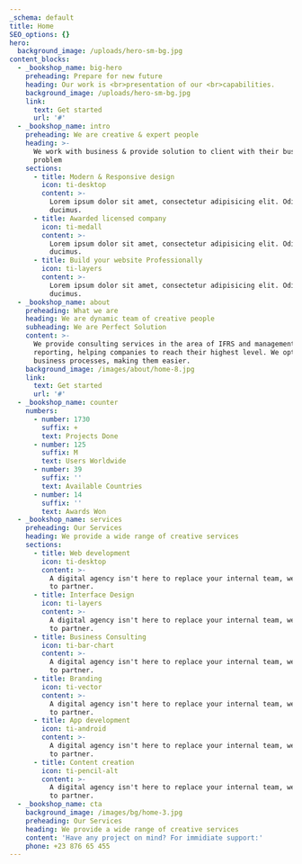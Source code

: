 ```yaml
---
_schema: default
title: Home
SEO_options: {}
hero:
  background_image: /uploads/hero-sm-bg.jpg
content_blocks:
  - _bookshop_name: big-hero
    preheading: Prepare for new future
    heading: Our work is <br>presentation of our <br>capabilities.
    background_image: /uploads/hero-sm-bg.jpg
    link:
      text: Get started
      url: '#'
  - _bookshop_name: intro
    preheading: We are creative & expert people
    heading: >-
      We work with business & provide solution to client with their business
      problem
    sections:
      - title: Modern & Responsive design
        icon: ti-desktop
        content: >-
          Lorem ipsum dolor sit amet, consectetur adipisicing elit. Odit,
          ducimus.
      - title: Awarded licensed company
        icon: ti-medall
        content: >-
          Lorem ipsum dolor sit amet, consectetur adipisicing elit. Odit,
          ducimus.
      - title: Build your website Professionally
        icon: ti-layers
        content: >-
          Lorem ipsum dolor sit amet, consectetur adipisicing elit. Odit,
          ducimus.
  - _bookshop_name: about
    preheading: What we are
    heading: We are dynamic team of creative people
    subheading: We are Perfect Solution
    content: >-
      We provide consulting services in the area of IFRS and management
      reporting, helping companies to reach their highest level. We optimize
      business processes, making them easier.
    background_image: /images/about/home-8.jpg
    link:
      text: Get started
      url: '#'
  - _bookshop_name: counter
    numbers:
      - number: 1730
        suffix: +
        text: Projects Done
      - number: 125
        suffix: M
        text: Users Worldwide
      - number: 39
        suffix: ''
        text: Available Countries
      - number: 14
        suffix: ''
        text: Awards Won
  - _bookshop_name: services
    preheading: Our Services
    heading: We provide a wide range of creative services
    sections:
      - title: Web development
        icon: ti-desktop
        content: >-
          A digital agency isn't here to replace your internal team, we're here
          to partner.
      - title: Interface Design
        icon: ti-layers
        content: >-
          A digital agency isn't here to replace your internal team, we're here
          to partner.
      - title: Business Consulting
        icon: ti-bar-chart
        content: >-
          A digital agency isn't here to replace your internal team, we're here
          to partner.
      - title: Branding
        icon: ti-vector
        content: >-
          A digital agency isn't here to replace your internal team, we're here
          to partner.
      - title: App development
        icon: ti-android
        content: >-
          A digital agency isn't here to replace your internal team, we're here
          to partner.
      - title: Content creation
        icon: ti-pencil-alt
        content: >-
          A digital agency isn't here to replace your internal team, we're here
          to partner.
  - _bookshop_name: cta
    background_image: /images/bg/home-3.jpg
    preheading: Our Services
    heading: We provide a wide range of creative services
    content: 'Have any project on mind? For immidiate support:'
    phone: +23 876 65 455
---
```

